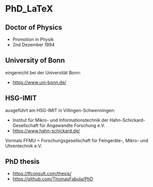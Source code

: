 # PhD_LaTeX

## Doctor of Physics
- Promotion in Physik 
- 2nd Dezember 1994 

## University of Bonn
eingereicht bei der Universität Bonn: 
- https://www.uni-bonn.de/  

## HSG-IMIT
ausgeführt am HSG-IMIT in Villingen-Schwenningen: 
- Institut für Mikro- und Informationstechnik der Hahn-Schickard-Gesellschaft für Angewandte Forschung e.V. 
- https://www.hahn-schickard.de/  

Vormals FFMU = Forschungsgesellschaft für Feingeräte-, Mikro- und Uhrentechnik e.V.

## PhD thesis
- https://tfconsult.com/thesis/
- https://github.com/ThomasFabula/PhD
